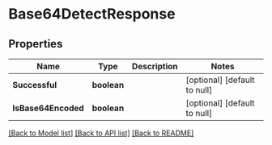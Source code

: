 # Base64DetectResponse

## Properties
Name | Type | Description | Notes
------------ | ------------- | ------------- | -------------
**Successful** | **boolean** |  | [optional] [default to null]
**IsBase64Encoded** | **boolean** |  | [optional] [default to null]

[[Back to Model list]](../README.md#documentation-for-models) [[Back to API list]](../README.md#documentation-for-api-endpoints) [[Back to README]](../README.md)


